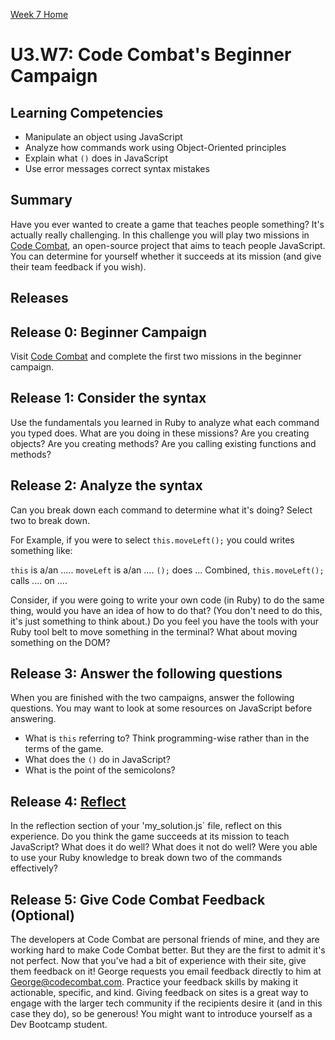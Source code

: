 [Week 7 Home](../)
# U3.W7: Code Combat's Beginner Campaign

## Learning Competencies
- Manipulate an object using JavaScript
- Analyze how commands work using Object-Oriented principles
- Explain what `()` does in JavaScript
- Use error messages correct syntax mistakes

## Summary
Have you ever wanted to create a game that teaches people something? It's actually really challenging. In this challenge you will play two missions in [Code Combat](http://codecombat.com/play), an open-source project that aims to teach people JavaScript. You can determine for yourself whether it succeeds at its mission (and give their team feedback if you wish).

## Releases

## Release 0: Beginner Campaign
Visit [Code Combat](http://codecombat.com/play) and complete the first two missions in the beginner campaign.

## Release 1: Consider the syntax
Use the fundamentals you learned in Ruby to analyze what each command you typed does. What are you doing in these missions? Are you creating objects? Are you creating methods? Are you calling existing functions and methods?

## Release 2: Analyze the syntax
Can you break down each command to determine what it's doing? Select two to break down.

For Example, if you were to select `this.moveLeft();` you could writes something like:

`this` is a/an .....
`moveLeft` is a/an ....
`();` does ...
Combined, `this.moveLeft();` calls .... on ....

Consider, if you were going to write your own code (in Ruby) to do the same thing, would you have an idea of how to do that? (You don't need to do this, it's just something to think about.) Do you feel you have the tools with your Ruby tool belt to move something in the terminal? What about moving something on the DOM?

## Release 3: Answer the following questions
When you are finished with the two campaigns, answer the following questions. You may want to look at some resources on JavaScript before answering.
  - What is `this` referring to? Think programming-wise rather than in the terms of the game.
  - What does the `()` do in JavaScript?
  - What is the point of the semicolons?

## Release 4: [Reflect](https://github.com/Devbootcamp/phase-0-handbook/blob/master/coding-references/reflection-guidelines.md)
In the reflection section of your 'my_solution.js` file, reflect on this experience. Do you think the game succeeds at its mission to teach JavaScript? What does it do well? What does it not do well? Were you able to use your Ruby knowledge to break down two of the commands effectively?

## Release 5: Give Code Combat Feedback (Optional)
The developers at Code Combat are personal friends of mine, and they are working hard to make Code Combat better. But they are the first to admit it's not perfect. Now that you've had a bit of experience with their site, give them feedback on it! George requests you email feedback directly to him at <George@codecombat.com>. Practice your feedback skills by making it actionable, specific, and kind. Giving feedback on sites is a great way to engage with the larger tech community if the recipients desire it (and in this case they do), so be generous! You might want to introduce yourself as a Dev Bootcamp student.
